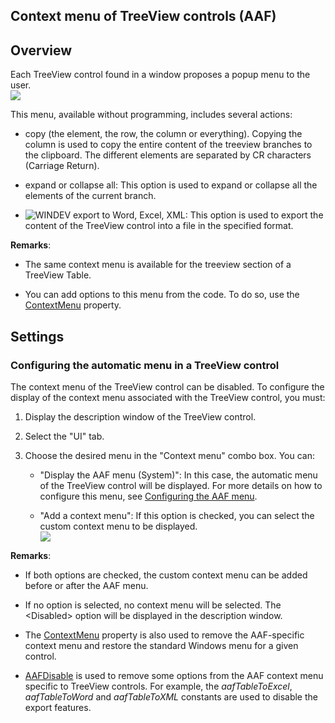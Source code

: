 
## Context menu of TreeView controls (AAF)
			



## Overview
<a name="overview_ELTTEXTE000118"></a>
Each TreeView control found in a window proposes a popup menu to the user. <br>![](https://doc.pcsoft.fr/en-US/images/image.awp?langid=3&name=FAA_Arbre.gif)


This menu, available without programming, includes several actions:

- copy (the element, the row, the column or everything). Copying the column is used to copy the entire content of the treeview branches to the clipboard. The different elements are separated by CR characters (Carriage Return). 

- expand or collapse all: This option is used to expand or collapse all the elements of the current branch. 

- ![WINDEV](https://doc.pcsoft.fr/ext/images/us/WD.png) export to Word, Excel, XML: This option is used to export the content of the TreeView control into a file in the specified format. 




**Remarks**: 

- The same context menu is available for the treeview section of a TreeView Table. 

- You can add options to this menu from the code. To do so, use the [ContextMenu](../Proprietes/2510077.md) property.




<a name="NOTE2"></a>
<a name="NOTE2_1"></a>


## Settings
<a name="settings_ELTTEXTE000142"></a>


### Configuring the automatic menu in a TreeView control
<a name="configuring_the_automatic_menu_treeview_control_ELTPARAGRAPHE000033"></a>

The context menu of the TreeView control can be disabled. To configure the display of the context menu associated with the TreeView control, you must:

1. Display the description window of the TreeView control.

2. Select the "UI" tab.

3. Choose the desired menu in the "Context menu" combo box. You can: 

	- "Display the AAF menu (System)": In this case, the automatic menu of the TreeView control will be displayed. For more details on how to configure this menu, see [Configuring the AAF menu](../Editeurs/2010040.md).

	- "Add a context menu": If this option is checked, you can select the custom context menu to be displayed. <br>![](https://doc.pcsoft.fr/en-US/images/image.awp?langid=3&name=FAA_Menu_Agenda.gif)








**Remarks**: 

- If both options are checked, the custom context menu can be added before or after the AAF menu. 

- If no option is selected, no context menu will be selected. The &lt;Disabled&gt; option will be displayed in the description window. 

- The [ContextMenu](../Proprietes/2510077.md) property is also used to remove the AAF-specific context menu and restore the standard Windows menu for a given control.

- [AAFDisable](../WDLang1/1000022018.md) is used to remove some options from the AAF context menu specific to TreeView controls. For example, the *aafTableToExcel*, *aafTableToWord* and *aafTableToXML* constants are used to disable the export features. 





